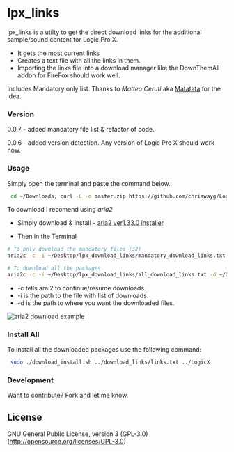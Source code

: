 
# lpx_links  
  
lpx_links is a utilty to get the direct download links for the additional sample/sound content for Logic Pro X.  
  
 - It gets the most current links  
 - Creates a text file with all the links in them.  
 - Importing the links file into a download manager like the DownThemAll addon for FireFox should work well.  
    
  Includes Mandatory only list. Thanks to _Matteo Ceruti_ aka [Matatata](https://github.com/matatata) for the idea.  
   
### Version  
  
0.0.7 - added mandatory file list & refactor of code.  
  
0.0.6 - added version detection. Any version of Logic Pro X should work now.  
  
### Usage  
  
Simply open the terminal and paste the command below.  
  
```sh  
 cd ~/Downloads; curl -L -o master.zip https://github.com/chriswayg/Logic-Pro-X-sample-downloader/archive/refs/heads/master.zip ; unzip -oq master.zip ; cd Logic-Pro-X-sample-downloader-master ; ./lpx_links.rb
```  
  
To download I recomend using *aria2*   
- Simply download & install - [aria2 ver1.33.0 installer](https://github.com/aria2/aria2/releases/download/release-1.33.0/aria2-1.33.0-osx-darwin.dmg)  


- Then in the Terminal  
   
```sh  
# To only download the mandatory files (32)
aria2c -c -i ~/Desktop/lpx_download_links/mandatory_download_links.txt -d ~/Downloads/logic_content

# To download all the packages
aria2c -c -i ~/Desktop/lpx_download_links/all_download_links.txt -d ~/Downloads/logic_content 
```

     
  
- -c tells arai2 to continue/resume downloads.  
 - -i is the path to the file with list of downloads.  
 - -d is the path to where you want the downloaded files.   
     
  ![aria2 download example](https://github.com/davidteren/lpx_links/blob/master/images/aria2_example.png?raw=true)
### Install All  
  
To install all the downloaded packages use the following command:  
  
```sh  
 sudo ./download_install.sh ../download_links/links.txt ../LogicX  
```  
  
### Development  
  
Want to contribute? Fork and let me know.  
  
License  
----  
  
GNU General Public License, version 3 (GPL-3.0)  
(http://opensource.org/licenses/GPL-3.0)
